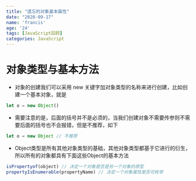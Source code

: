 ```yaml
---
title: "遗忘的对象基本属性"
date: "2020-09-17"
name: 'francis'
age: '24'
tags: [JavaScript回顾]
categories: JavaScript
---
```


# 对象类型与基本方法

- 对象的创建我们可以采用 new 关键字加对象类型的名称来进行创建，比如创建一个基本对象，就是

```js
let o = new Object()
```

- 需要注意的是，后面的括号并不是必须的，当我们创建对象不需要传参则不需要后面的括号也不会报错，但是不推荐，如下

```js
let o = new Object // 不推荐
```

- Object类型是所有其他对象类型的基础，其他对象类型都基于它进行的衍生，所以所有的对象都具有下面这些Object的基本方法

```js
isPropertyof(object) // 决定一个对象是否是另一个对象的原型
propertyIsEnumerable(propertyName) // 决定一个对象属性是否可枚举
```
